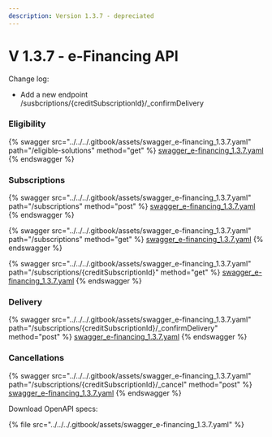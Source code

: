 ```yaml
---
description: Version 1.3.7 - depreciated
---
```


# V 1.3.7 - e-Financing API

Change log:

* Add a new endpoint /susbcriptions/{creditSubscriptionId}/\_confirmDelivery

### Eligibility

{% swagger src="../../../.gitbook/assets/swagger_e-financing_1.3.7.yaml" path="/eligible-solutions" method="get" %}
[swagger_e-financing_1.3.7.yaml](../../../.gitbook/assets/swagger_e-financing_1.3.7.yaml)
{% endswagger %}

### Subscriptions

{% swagger src="../../../.gitbook/assets/swagger_e-financing_1.3.7.yaml" path="/subscriptions" method="post" %}
[swagger_e-financing_1.3.7.yaml](../../../.gitbook/assets/swagger_e-financing_1.3.7.yaml)
{% endswagger %}

{% swagger src="../../../.gitbook/assets/swagger_e-financing_1.3.7.yaml" path="/subscriptions" method="get" %}
[swagger_e-financing_1.3.7.yaml](../../../.gitbook/assets/swagger_e-financing_1.3.7.yaml)
{% endswagger %}

{% swagger src="../../../.gitbook/assets/swagger_e-financing_1.3.7.yaml" path="/subscriptions/{creditSubscriptionId}" method="get" %}
[swagger_e-financing_1.3.7.yaml](../../../.gitbook/assets/swagger_e-financing_1.3.7.yaml)
{% endswagger %}

### Delivery

{% swagger src="../../../.gitbook/assets/swagger_e-financing_1.3.7.yaml" path="/subscriptions/{creditSubscriptionId}/_confirmDelivery" method="post" %}
[swagger_e-financing_1.3.7.yaml](../../../.gitbook/assets/swagger_e-financing_1.3.7.yaml)
{% endswagger %}

### Cancellations

{% swagger src="../../../.gitbook/assets/swagger_e-financing_1.3.7.yaml" path="/subscriptions/{creditSubscriptionId}/_cancel" method="post" %}
[swagger_e-financing_1.3.7.yaml](../../../.gitbook/assets/swagger_e-financing_1.3.7.yaml)
{% endswagger %}

Download OpenAPI specs:

{% file src="../../../.gitbook/assets/swagger_e-financing_1.3.7.yaml" %}
